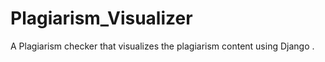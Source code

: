 # Plagiarism_Visualizer
A Plagiarism checker that visualizes the plagiarism content using Django  .
